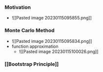 ### Motivation
+ ![[Pasted image 20230115095855.png]]

### Monte Carlo Method
+ ![[Pasted image 20230115095834.png]]
+ function approximation
	+ ![[Pasted image 20230115100026.png]]

### [[Bootstrap Principle]]
